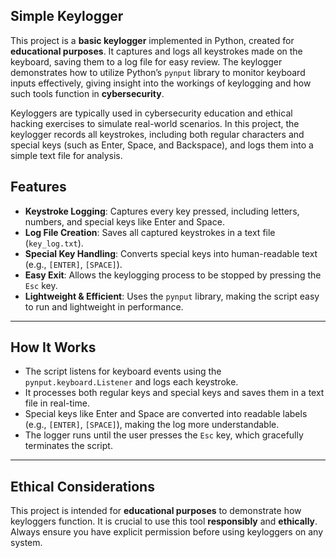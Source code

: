## Simple Keylogger ##

This project is a **basic keylogger** implemented in Python, created for **educational purposes**. It captures and logs all keystrokes made on the keyboard, saving them to a log file for easy review. The keylogger demonstrates how to utilize Python’s `pynput` library to monitor keyboard inputs effectively, giving insight into the workings of keylogging and how such tools function in **cybersecurity**.

Keyloggers are typically used in cybersecurity education and ethical hacking exercises to simulate real-world scenarios. In this project, the keylogger records all keystrokes, including both regular characters and special keys (such as Enter, Space, and Backspace), and logs them into a simple text file for analysis.


## **Features**

- **Keystroke Logging**: Captures every key pressed, including letters, numbers, and special keys like Enter and Space.
- **Log File Creation**: Saves all captured keystrokes in a text file (`key_log.txt`).
- **Special Key Handling**: Converts special keys into human-readable text (e.g., `[ENTER]`, `[SPACE]`).
- **Easy Exit**: Allows the keylogging process to be stopped by pressing the `Esc` key.
- **Lightweight & Efficient**: Uses the `pynput` library, making the script easy to run and lightweight in performance.

---

## **How It Works**

- The script listens for keyboard events using the `pynput.keyboard.Listener` and logs each keystroke.
- It processes both regular keys and special keys and saves them in a text file in real-time.
- Special keys like Enter and Space are converted into readable labels (e.g., `[ENTER]`, `[SPACE]`), making the log more understandable.
- The logger runs until the user presses the `Esc` key, which gracefully terminates the script.

---

## **Ethical Considerations**

This project is intended for **educational purposes** to demonstrate how keyloggers function. It is crucial to use this tool **responsibly** and **ethically**. Always ensure you have explicit permission before using keyloggers on any system.



